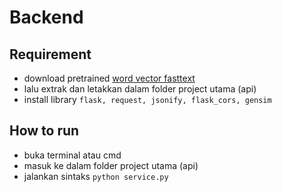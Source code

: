 # Backend
## Requirement
- download pretrained [word vector fasttext](https://www.dropbox.com/s/9vabe1vci7cnt57/id.tar.gz?dl=0)
- lalu extrak dan letakkan dalam folder project utama (api)
- install library `flask, request, jsonify, flask_cors, gensim`

## How to run
- buka terminal atau cmd
- masuk ke dalam folder project utama (api)
- jalankan sintaks `python service.py`